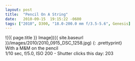 ```yaml
---
layout: post
title:  "Pencil On A String"
date:   2010-09-15  19:15:22 -0600
tags: ["2010", D300, "18.0-200.0 mm f/3.5-5.6", Genesis]
---
```

![{{ page.title }} Image]({{ site.baseurl }}/images/2010/2010_0915_DSC_1258.jpg)
{: .prettyprint}  
With a M&M on the pencil  
1/10 sec, f/5.0, ISO 200 - Shutter clicks this day: 203